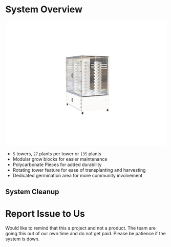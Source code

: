 # System Overview

![System](assets/system.png)

- `5` towers, `27` plants per tower or `135` plants
- Modular grow blocks for easier maintenance
- Polycarbonate Pieces for added durability
- Rotating tower feature for ease of transplanting and harvesting
- Dedicated germination area for more community involvement

## System Cleanup

# Report Issue to Us

Would like to remind that this a project and not a product. The team are going this out of our own time and do not get paid. Please be patience if the system is down.
